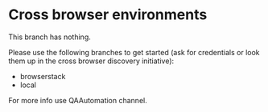 # Cross browser environments

This branch has nothing.

Please use the following branches to get started (ask for credentials or look them up in the cross browser discovery initiative):

- browserstack
- local

For more info use QAAutomation channel.
